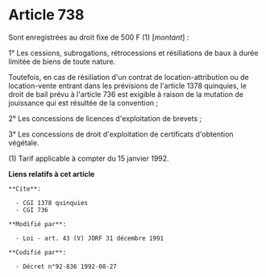 # Article 738

Sont enregistrées au droit fixe de 500 F (1) [*montant*] :

1° Les cessions, subrogations, rétrocessions et résiliations de baux à durée limitée de biens de toute nature.

Toutefois, en cas de résiliation d'un contrat de location-attribution ou de location-vente entrant dans les prévisions de
l'article 1378 quinquies, le droit de bail prévu à l'article 736 est exigible à raison de la mutation de jouissance qui est
résultée de la convention ;

2° Les concessions de licences d'exploitation de brevets ;

3° Les concessions de droit d'exploitation de certificats d'obtention végétale.

(1) Tarif applicable à compter du 15 janvier 1992.

**Liens relatifs à cet article**

	**Cite**:

	  - CGI 1378 quinquies
	  - CGI 736

	**Modifié par**:

	  - Loi - art. 43 (V) JORF 31 décembre 1991

	**Codifié par**:

	  - Décret n°92-836 1992-08-27
